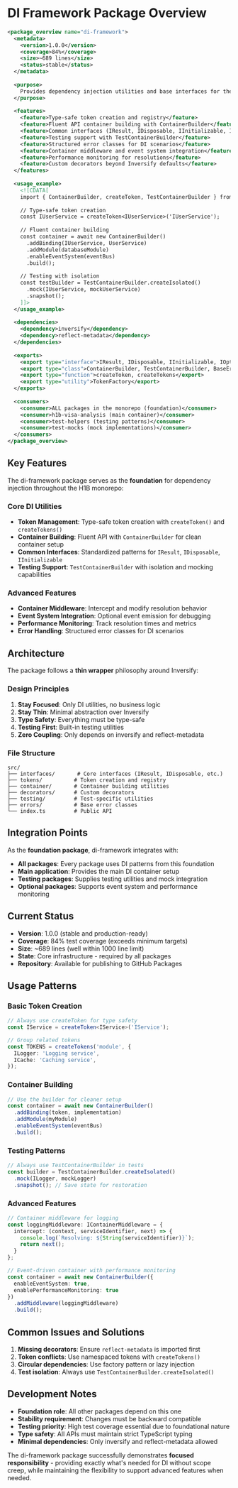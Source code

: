 # DI Framework Package Overview

```xml
<package_overview name="di-framework">
  <metadata>
    <version>1.0.0</version>
    <coverage>84%</coverage>
    <size>~689 lines</size>
    <status>stable</status>
  </metadata>
  
  <purpose>
    Provides dependency injection utilities and base interfaces for the H1B monorepo - a thin, focused wrapper around Inversify
  </purpose>
  
  <features>
    <feature>Type-safe token creation and registry</feature>
    <feature>Fluent API container building with ContainerBuilder</feature>
    <feature>Common interfaces (IResult, IDisposable, IInitializable, IOptions)</feature>
    <feature>Testing support with TestContainerBuilder</feature>
    <feature>Structured error classes for DI scenarios</feature>
    <feature>Container middleware and event system integration</feature>
    <feature>Performance monitoring for resolutions</feature>
    <feature>Custom decorators beyond Inversify defaults</feature>
  </features>
  
  <usage_example>
    <![CDATA[
    import { ContainerBuilder, createToken, TestContainerBuilder } from 'di-framework';
    
    // Type-safe token creation
    const IUserService = createToken<IUserService>('IUserService');
    
    // Fluent container building
    const container = await new ContainerBuilder()
      .addBinding(IUserService, UserService)
      .addModule(databaseModule)
      .enableEventSystem(eventBus)
      .build();
    
    // Testing with isolation
    const testBuilder = TestContainerBuilder.createIsolated()
      .mock(IUserService, mockUserService)
      .snapshot();
    ]]>
  </usage_example>
  
  <dependencies>
    <dependency>inversify</dependency>
    <dependency>reflect-metadata</dependency>
  </dependencies>
  
  <exports>
    <export type="interface">IResult, IDisposable, IInitializable, IOptions</export>
    <export type="class">ContainerBuilder, TestContainerBuilder, BaseError</export>
    <export type="function">createToken, createTokens</export>
    <export type="utility">TokenFactory</export>
  </exports>
  
  <consumers>
    <consumer>ALL packages in the monorepo (foundation)</consumer>
    <consumer>h1b-visa-analysis (main container)</consumer>
    <consumer>test-helpers (testing patterns)</consumer>
    <consumer>test-mocks (mock implementations)</consumer>
  </consumers>
</package_overview>
```

## Key Features

The di-framework package serves as the **foundation** for dependency injection throughout the H1B monorepo:

### Core DI Utilities
- **Token Management**: Type-safe token creation with `createToken()` and `createTokens()`
- **Container Building**: Fluent API with `ContainerBuilder` for clean container setup
- **Common Interfaces**: Standardized patterns for `IResult`, `IDisposable`, `IInitializable`
- **Testing Support**: `TestContainerBuilder` with isolation and mocking capabilities

### Advanced Features
- **Container Middleware**: Intercept and modify resolution behavior
- **Event System Integration**: Optional event emission for debugging
- **Performance Monitoring**: Track resolution times and metrics
- **Error Handling**: Structured error classes for DI scenarios

## Architecture

The package follows a **thin wrapper** philosophy around Inversify:

### Design Principles
1. **Stay Focused**: Only DI utilities, no business logic
2. **Stay Thin**: Minimal abstraction over Inversify
3. **Type Safety**: Everything must be type-safe
4. **Testing First**: Built-in testing utilities
5. **Zero Coupling**: Only depends on inversify and reflect-metadata

### File Structure
```
src/
├── interfaces/       # Core interfaces (IResult, IDisposable, etc.)
├── tokens/          # Token creation and registry
├── container/       # Container building utilities
├── decorators/      # Custom decorators
├── testing/         # Test-specific utilities
├── errors/          # Base error classes
└── index.ts         # Public API
```

## Integration Points

As the **foundation package**, di-framework integrates with:

- **All packages**: Every package uses DI patterns from this foundation
- **Main application**: Provides the main DI container setup
- **Testing packages**: Supplies testing utilities and mock integration
- **Optional packages**: Supports event system and performance monitoring

## Current Status

- **Version**: 1.0.0 (stable and production-ready)
- **Coverage**: 84% test coverage (exceeds minimum targets)
- **Size**: ~689 lines (well within 1000 line limit)
- **State**: Core infrastructure - required by all packages
- **Repository**: Available for publishing to GitHub Packages

## Usage Patterns

### Basic Token Creation
```typescript
// Always use createToken for type safety
const IService = createToken<IService>('IService');

// Group related tokens
const TOKENS = createTokens('module', {
  ILogger: 'Logging service',
  ICache: 'Caching service',
});
```

### Container Building
```typescript
// Use the builder for cleaner setup
const container = await new ContainerBuilder()
  .addBinding(token, implementation)
  .addModule(myModule)
  .enableEventSystem(eventBus)
  .build();
```

### Testing Patterns
```typescript
// Always use TestContainerBuilder in tests
const builder = TestContainerBuilder.createIsolated()
  .mock(ILogger, mockLogger)
  .snapshot(); // Save state for restoration
```

### Advanced Features
```typescript
// Container middleware for logging
const loggingMiddleware: IContainerMiddleware = {
  intercept: (context, serviceIdentifier, next) => {
    console.log(`Resolving: ${String(serviceIdentifier)}`);
    return next();
  }
};

// Event-driven container with performance monitoring
const container = await new ContainerBuilder({
  enableEventSystem: true,
  enablePerformanceMonitoring: true
})
  .addMiddleware(loggingMiddleware)
  .build();
```

## Common Issues and Solutions

1. **Missing decorators**: Ensure `reflect-metadata` is imported first
2. **Token conflicts**: Use namespaced tokens with `createTokens()`
3. **Circular dependencies**: Use factory pattern or lazy injection
4. **Test isolation**: Always use `TestContainerBuilder.createIsolated()`

## Development Notes

- **Foundation role**: All other packages depend on this one
- **Stability requirement**: Changes must be backward compatible
- **Testing priority**: High test coverage essential due to foundational nature
- **Type safety**: All APIs must maintain strict TypeScript typing
- **Minimal dependencies**: Only inversify and reflect-metadata allowed

The di-framework package successfully demonstrates **focused responsibility** - providing exactly what's needed for DI without scope creep, while maintaining the flexibility to support advanced features when needed.